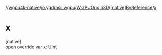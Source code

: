 //[wgpu4k-native](../../../../index.md)/[io.ygdrasil.wgpu](../../index.md)/[WGPUOrigin3D](../index.md)/[[native]ByReference](index.md)/[x](x.md)

# x

[native]\
open override var [x](x.md): [UInt](https://kotlinlang.org/api/core/kotlin-stdlib/kotlin/-u-int/index.html)